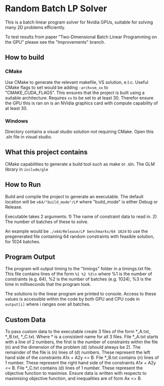 # Random Batch LP Solver

This is a batch linear program solver for Nvidia GPUs, suitable for solving many 2D problems efficiently. 

To test results from paper "Two-Dimensional Batch Linear Programming on the GPU" please see the "Improvements" branch.

## How to build

### CMake

Use CMake to generate the relevant makefile, VS solution, e.t.c. Useful CMake flags to set would be adding `-arch=sm_xx` to "CMAKE_CUDA_FLAGS". This ensures that the project is built using a suitable architecture. Requires `xx` to be set to at least 30. Therefor ensure the GPU this is ran on is an NVidia graphics card with compute capability of at least 30.

### Windows

Directory contains a visual studio solution not requiring CMake. Open this .sln file in visual studio.

## What this project contains

CMake capabilities to generate a build tool such as make or .sln. The GLM library in `include/glm`

## How to Run

Build and compile the project to generate an executable. The default location will be `x64/"build_mode"/LP` where "build_mode" is either Debug or Release.

Executable takes 2 arguments: 1) The name of constraint data to read in. 2) The number of batches of these to solve.

An example would be `./x64/Release/LP benchmarks/64 1024` to use the pregenerated file containing 64 random constraints with feasible solution, for 1024 batches.

## Program Output

The program will output timing to the "timings" folder in a timings.txt file. This file contains lines of the form `%1 %2 %3\n` where %1 is the number of constraints (e.g. 64), %2 is the number of batches (e.g. 1024), %3 is the time in milliseconds that the program took.

The solutions to the linear program are printed to console. Access to these values is accessible within the code by both GPU and CPU code in `output[i]` where i ranges over all batches.

## Custom Data

To pass custom data to the executable create 3 files of the form *_A.txt, *_B.txt, *_C.txt. Where * is a consistent name for all 3 files. File *_A.txt starts with a line of 2 numbers, the first is the number of constraints within the file (n) and the dimension of the problem (d) (should always be 2). The remainder of the file is (n) lines of (d) numbers. These represent the left hand side of the constraints A1x + A2y <= B.
File *_B.txt contains (n) lines of 1 number. These represent the right hand side of the constraints A1x + A2y <= B. File *_C.txt contains (d) lines of 1 number. These represent the objective function to maximise. Ensure data is written with respects to maximising objective function, and inequalities are of form Ax <= B.